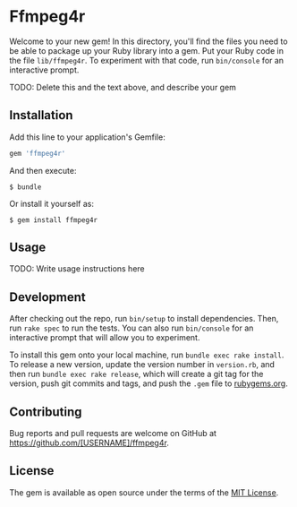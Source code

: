 # Ffmpeg4r

Welcome to your new gem! In this directory, you'll find the files you need to be able to package up your Ruby library into a gem. Put your Ruby code in the file `lib/ffmpeg4r`. To experiment with that code, run `bin/console` for an interactive prompt.

TODO: Delete this and the text above, and describe your gem

## Installation

Add this line to your application's Gemfile:

```ruby
gem 'ffmpeg4r'
```

And then execute:

    $ bundle

Or install it yourself as:

    $ gem install ffmpeg4r

## Usage

TODO: Write usage instructions here

## Development

After checking out the repo, run `bin/setup` to install dependencies. Then, run `rake spec` to run the tests. You can also run `bin/console` for an interactive prompt that will allow you to experiment.

To install this gem onto your local machine, run `bundle exec rake install`. To release a new version, update the version number in `version.rb`, and then run `bundle exec rake release`, which will create a git tag for the version, push git commits and tags, and push the `.gem` file to [rubygems.org](https://rubygems.org).

## Contributing

Bug reports and pull requests are welcome on GitHub at https://github.com/[USERNAME]/ffmpeg4r.


## License

The gem is available as open source under the terms of the [MIT License](http://opensource.org/licenses/MIT).

